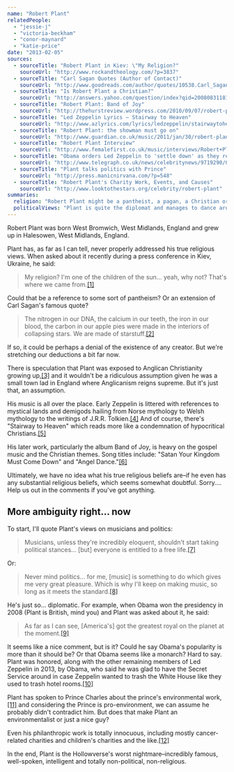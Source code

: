 ```yaml
---
name: "Robert Plant"
relatedPeople:
  - "jessie-j"
  - "victoria-beckham"
  - "conor-maynard"
  - "katie-price"
date: "2013-02-05"
sources:
  - sourceTitle: "Robert Plant in Kiev: \"My Religion?"
    sourceUrl: "http://www.rockandtheology.com/?p=3837"
  - sourceTitle: "Carl Sagan Quotes (Author of Contact)"
    sourceUrl: "http://www.goodreads.com/author/quotes/10538.Carl_Sagan"
  - sourceTitle: "Is Robert Plant a Christian?"
    sourceUrl: "http://answers.yahoo.com/question/index?qid=20080831181627AAOv51V"
  - sourceTitle: "Robert Plant: Band of Joy"
    sourceUrl: "http://thehurstreview.wordpress.com/2010/09/07/robert-plant-band-of-joy/"
  - sourceTitle: "Led Zeppelin Lyrics – Stairway to Heaven"
    sourceUrl: "http://www.azlyrics.com/lyrics/ledzeppelin/stairwaytoheaven.html"
  - sourceTitle: "Robert Plant: the showman must go on"
    sourceUrl: "http://www.guardian.co.uk/music/2011/jan/30/robert-plant-band-joy-interview"
  - sourceTitle: "Robert Plant Interview"
    sourceUrl: "http://www.femalefirst.co.uk/music/interviews/Robert+Plant+Interview-63092.html"
  - sourceTitle: "Obama orders Led Zeppelin to 'settle down' as they receive award"
    sourceUrl: "http://www.telegraph.co.uk/news/celebritynews/9719290/Obama-orders-Led-Zeppelin-to-settle-down-as-they-receive-award.html"
  - sourceTitle: "Plant talks politics with Prince"
    sourceUrl: "http://press.manicnirvana.com/?p=548"
  - sourceTitle: "Robert Plant's Charity Work, Events, and Causes"
    sourceUrl: "http://www.looktothestars.org/celebrity/robert-plant"
summaries:
  religion: "Robert Plant might be a pantheist, a pagan, a Christian or none of the above."
  politicalViews: "Plant is quite the diplomat and manages to dance around political topics without taking any sort of stand."
---
```


Robert Plant was born West Bromwich, West Midlands, England and grew up in Halesowen, West Midlands, England.

Plant has, as far as I can tell, never properly addressed his true religious views. When asked about it recently during a press conference in Kiev, Ukraine, he said:

>My religion? I'm one of the children of the sun… yeah, why not? That's where we came from.<a class="source-citation" href="#http%3A%2F%2Fwww.rockandtheology.com%2F%3Fp%3D3837" title="Robert Plant in Kiev: &quot;My Religion?">[1]</a>

Could that be a reference to some sort of pantheism? Or an extension of Carl Sagan's famous quote?

>The nitrogen in our DNA, the calcium in our teeth, the iron in our blood, the carbon in our apple pies were made in the interiors of collapsing stars. We are made of starstuff.<a class="source-citation" href="#http%3A%2F%2Fwww.goodreads.com%2Fauthor%2Fquotes%2F10538.Carl_Sagan" title="Carl Sagan Quotes (Author of Contact)">[2]</a>

If so, it could be perhaps a denial of the existence of any creator. But we're stretching our deductions a bit far now.

There is speculation that Plant was exposed to Anglican Christianity growing up,<a class="source-citation" href="#http%3A%2F%2Fanswers.yahoo.com%2Fquestion%2Findex%3Fqid%3D20080831181627AAOv51V" title="Is Robert Plant a Christian?">[3]</a> and it wouldn't be a ridiculous assumption given he was a small town lad in England where Anglicanism reigns supreme. But it's just that, an assumption.

His music is all over the place. Early Zeppelin is littered with references to mystical lands and demigods hailing from Norse mythology to Welsh mythology to the writings of J.R.R. Tolkien.<a class="source-citation" href="#http%3A%2F%2Fthehurstreview.wordpress.com%2F2010%2F09%2F07%2Frobert-plant-band-of-joy%2F" title="Robert Plant: Band of Joy">[4]</a> And of course, there's "Stairway to Heaven" which reads more like a condemnation of hypocritical Christians.<a class="source-citation" href="#http%3A%2F%2Fwww.azlyrics.com%2Flyrics%2Fledzeppelin%2Fstairwaytoheaven.html" title="Led Zeppelin Lyrics – Stairway to Heaven">[5]</a>

His later work, particularly the album Band of Joy, is heavy on the gospel music and the Christian themes. Song titles include: "Satan Your Kingdom Must Come Down" and "Angel Dance."<a class="source-citation" href="#http%3A%2F%2Fthehurstreview.wordpress.com%2F2010%2F09%2F07%2Frobert-plant-band-of-joy%2F" title="Robert Plant: Band of Joy">[6]</a>

Ultimately, we have no idea what his true religious beliefs are–if he even has any substantial religious beliefs, which seems somewhat doubtful. Sorry…. Help us out in the comments if you've got anything.


## More ambiguity right… now

To start, I'll quote Plant's views on musicians and politics:

>Musicians, unless they're incredibly eloquent, shouldn't start taking political stances… [but] everyone is entitled to a free life.<a class="source-citation" href="#http%3A%2F%2Fwww.rockandtheology.com%2F%3Fp%3D3837" title="Robert Plant in Kiev: &quot;My Religion?">[7]</a>

Or:

>Never mind politics… for me, [music] is something to do which gives me very great pleasure. Which is why I'll keep on making music, so long as it meets the standard.<a class="source-citation" href="#http%3A%2F%2Fwww.guardian.co.uk%2Fmusic%2F2011%2Fjan%2F30%2Frobert-plant-band-joy-interview" title="Robert Plant: the showman must go on">[8]</a>

He's just so… diplomatic. For example, when Obama won the presidency in 2008 (Plant is British, mind you) and Plant was asked about it, he said:

>As far as I can see, [America's] got the greatest royal on the planet at the moment.<a class="source-citation" href="#http%3A%2F%2Fwww.femalefirst.co.uk%2Fmusic%2Finterviews%2FRobert%2BPlant%2BInterview-63092.html" title="Robert Plant Interview">[9]</a>

It seems like a nice comment, but is it? Could he say Obama's popularity is more than it should be? Or that Obama seems like a monarch? Hard to say. Plant was honored, along with the other remaining members of Led Zeppelin in 2013, by Obama, who said he was glad to have the Secret Service around in case Zeppelin wanted to trash the White House like they used to trash hotel rooms.<a class="source-citation" href="#http%3A%2F%2Fwww.telegraph.co.uk%2Fnews%2Fcelebritynews%2F9719290%2FObama-orders-Led-Zeppelin-to-settle-down-as-they-receive-award.html" title="Obama orders Led Zeppelin to &apos;settle down&apos; as they receive award">[10]</a>

Plant has spoken to Prince Charles about the prince's environmental work,<a class="source-citation" href="#http%3A%2F%2Fpress.manicnirvana.com%2F%3Fp%3D548" title="Plant talks politics with Prince">[11]</a> and considering the Prince is pro-environment, we can assume he probably didn't contradict him. But does that make Plant an environmentalist or just a nice guy?

Even his philanthropic work is totally innocuous, including mostly cancer-related charities and children's charities and the like.<a class="source-citation" href="#http%3A%2F%2Fwww.looktothestars.org%2Fcelebrity%2Frobert-plant" title="Robert Plant&apos;s Charity Work, Events, and Causes">[12]</a>

In the end, Plant is the Hollowverse's worst nightmare–incredibly famous, well-spoken, intelligent and totally non-political, non-religious.